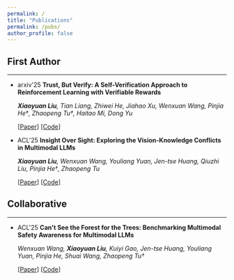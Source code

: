 ```yaml
---
permalink: /
title: "Publications"
permalink: /pubs/
author_profile: false
---
```


## First Author
---
- <span class="arxiv-badge">arxiv'25</span> **Trust, But Verify: A Self-Verification Approach to Reinforcement Learning with Verifiable Rewards**

    _**Xiaoyuan Liu**, Tian Liang, Zhiwei He, Jiahao Xu, Wenxuan Wang, Pinjia He†, Zhaopeng Tu†, Haitao Mi, Dong Yu_

    \[[Paper](http://arxiv.org/abs/2505.13445)\] \[[Code](https://github.com/xyliu-cs/RISE)\]

- <span class="acl-badge">ACL'25</span> **Insight Over Sight: Exploring the Vision-Knowledge Conflicts in Multimodal LLMs**

    _**Xiaoyuan Liu**, Wenxuan Wang, Youliang Yuan, Jen-tse Huang, Qiuzhi Liu, Pinjia He†, Zhaopeng Tu_

    \[[Paper](http://arxiv.org/abs/2410.08145)\] \[[Code](https://github.com/xyliu-cs/ConflictVIS)\]

## Collaborative
---
- <span class="acl-badge">ACL'25</span> **Can't See the Forest for the Trees: Benchmarking Multimodal Safety Awareness for Multimodal LLMs**

    _Wenxuan Wang, **Xiaoyuan Liu**, Kuiyi Gao, Jen-tse Huang, Youliang Yuan, Pinjia He, Shuai Wang, Zhaopeng Tu†_

    \[[Paper](https://arxiv.org/abs/2502.11184)\] \[[Code](https://github.com/Jarviswang94/MMSafetyAwareness)\]
